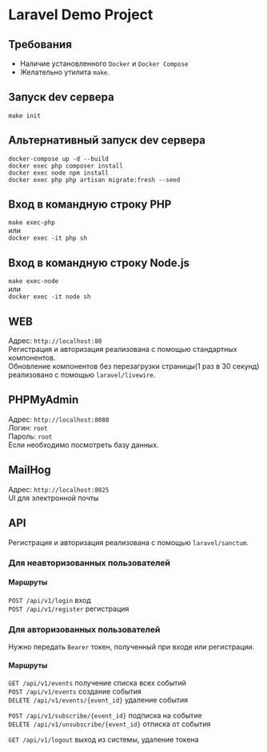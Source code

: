# Laravel Demo Project  

## Требования  
- Наличие установленного ```Docker``` и ```Docker Compose```  
- Желательно утилита ```make```.

## Запуск dev сервера  
```make init```  

## Альтернативный запуск dev сервера  
```docker-compose up -d --build```  
```docker exec php composer install```  
```docker exec node npm install```  
```docker exec php php artisan migrate:fresh --seed```  

## Вход в командную строку PHP  
```make exec-php```  
или  
```docker exec -it php sh```  

## Вход в командную строку Node.js  
```make exec-node```  
или  
```docker exec -it node sh```  

## WEB  
Адрес: ```http://localhost:80```  
Регистрация и авторизация реализована с помощью стандартных компонентов.  
Обновление компонентов без перезагрузки страницы(1 раз в 30 секунд) реализовано с помощью ```laravel/livewire```.  

## PHPMyAdmin  
Адрес: ```http://localhost:8080```  
Логин: ```root```  
Пароль: ```root```  
Если необходимо посмотреть базу данных.

## MailHog
Адрес: ```http://localhost:8025```  
UI для электронной почты  

## API
Регистрация и авторизация реализована с помощью ```laravel/sanctum```.  
### Для неавторизованных пользователей  
#### Маршруты  
```POST /api/v1/login``` вход  
```POST /api/v1/register``` регистрация  

### Для авторизованных пользователей  
Нужно передать ```Bearer``` токен, полученный при входе или регистрации.  
#### Маршруты  
```GET /api/v1/events``` получение списка всех событий  
```POST /api/v1/events``` создание события  
```DELETE /api/v1/events/{event_id}``` удаление события  

```POST /api/v1/subscribe/{event_id}``` подписка на событие  
```DELETE /api/v1/unsubscribe/{event_id}``` отписка от события  

```GET /api/v1/logout``` выход из системы, удаление токена  



